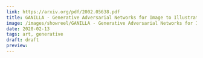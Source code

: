 ```yaml
---
link: https://arxiv.org/pdf/2002.05638.pdf
title: GANILLA - Generative Adversarial Networks for Image to Illustration Translation
image: /images/showreel/GANILLA - Generative Adversarial Networks for Image to Illustration Translation.jpg
date: 2020-02-13
tags: art, generative
draft: draft
preview:
---
```



